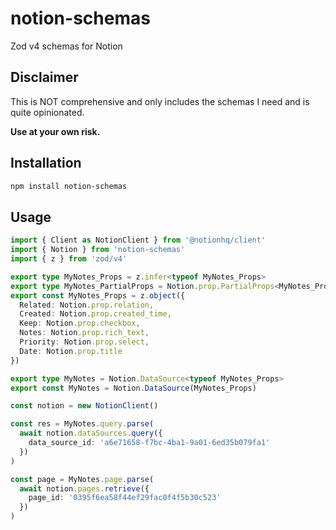 # notion-schemas

Zod v4 schemas for Notion

## Disclaimer

This is NOT comprehensive and only includes the schemas I need and is quite opinionated.

**Use at your own risk.**

## Installation

```bash
npm install notion-schemas
```

## Usage

```ts
import { Client as NotionClient } from '@notionhq/client'
import { Notion } from 'notion-schemas'
import { z } from 'zod/v4'

export type MyNotes_Props = z.infer<typeof MyNotes_Props>
export type MyNotes_PartialProps = Notion.prop.PartialProps<MyNotes_Props>
export const MyNotes_Props = z.object({
  Related: Notion.prop.relation,
  Created: Notion.prop.created_time,
  Keep: Notion.prop.checkbox,
  Notes: Notion.prop.rich_text,
  Priority: Notion.prop.select,
  Date: Notion.prop.title
})

export type MyNotes = Notion.DataSource<typeof MyNotes_Props>
export const MyNotes = Notion.DataSource(MyNotes_Props)

const notion = new NotionClient()

const res = MyNotes.query.parse(
  await notion.dataSources.query({
    data_source_id: 'a6e71658-f7bc-4ba1-9a01-6ed35b079fa1'
  })
)

const page = MyNotes.page.parse(
  await notion.pages.retrieve({
    page_id: '0395f6ea58f44ef29fac0f4f5b30c523'
  })
)
```
